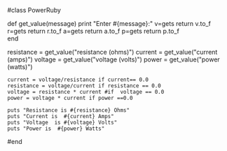 #class PowerRuby
  
  def get_value(message)
    print "Enter #{message}:"
    v=gets
    return v.to_f
    r=gets
    return r.to_f
    a=gets
    return a.to_f
    p=gets
    return p.to_f  
  end
  
  resistance = get_value("resistance (ohms)")
  current = get_value("current (amps)")
  voltage = get_value("voltage (volts)")
  power = get_value("power (watts)")
  
    current = voltage/resistance if current== 0.0
    resistance = voltage/current if resistance == 0.0
    voltage = resistance * current #if  voltage == 0.0
    power = voltage * current if power ==0.0
     
    puts "Resistance is #{resistance} Ohms"
    puts "Current is  #{current} Amps"
    puts "Voltage  is #{voltage} Volts"
    puts "Power is  #{power} Watts"
    

#end
